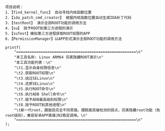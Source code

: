 	项目说明：
	1.【find_kernel_func】 自动寻找内核函数位置
	2.【ida_patch_cmd_creator】 根据内核函数位置自动生成IDA补丁代码
	3.【testRoot】 演示全部ROOT功能的调用方法
	4.【su】 授予ROOT到第三方进程的演示
	5.【suTest】模拟第三方进程获取ROOT权限的APP
	6.【PermissionManager】以APP形式演示全部ROOT功能的调用方法
	
	printf(
		"======================================================\n"
		"本工具名称: Linux ARM64 完美隐藏ROOT演示\n"
		"本工具功能列表：\n"
		"\t1.显示自身权限信息\n"
		"\t2.获取ROOT权限\n"
		"\t3.绕过SELinux\n"
		"\t4.还原SELinux\n"
		"\t5.执行ROOT命令\n"
		"\t6.执行ADB Shell命令\n"
		"\t7.赋予ADB最高级别权限\n"
		"\t8.授予ROOT到其他进程\n"
		"\t新一代root，跟面具完全不同思路，摆脱面具被检测的弱点，完美隐藏root功能（免root级别），兼容安卓APP直接JNI稳定调用。\n"
		"======================================================\n"
	);